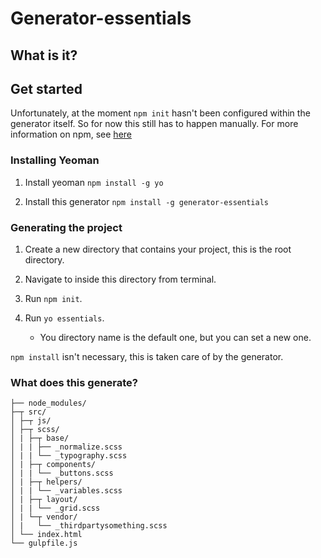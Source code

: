# Generator-essentials

## What is it?

## Get started

Unfortunately, at the moment `npm init` hasn't been configured within the generator itself. So for now this still has to happen manually.
For more information on npm, see [here](https://docs.npmjs.com/getting-started/what-is-npm)

### Installing Yeoman

1. Install yeoman `npm install -g yo`

2. Install this generator `npm install -g generator-essentials`

### Generating the project

1. Create a new directory that contains your project, this is the root directory.

2. Navigate to inside this directory from terminal.

3. Run `npm init`.

4. Run `yo essentials`.
    - You directory name is the default one, but you can set a new one.

`npm install` isn't necessary, this is taken care of by the generator.

### What does this generate?
```
├── node_modules/
├─┬ src/
│ ├─┬ js/
│ ├─┬ scss/
│ | ├─┬ base/
│ | | ├── _normalize.scss
│ | | └── _typography.scss
│ | ├─┬ components/
│ | | └── _buttons.scss
│ | ├─┬ helpers/
│ | | └── _variables.scss
│ | ├─┬ layout/
│ | | └── _grid.scss
│ | └─┬ vendor/
│ |   └── _thirdpartysomething.scss
│ └── index.html
└── gulpfile.js
```